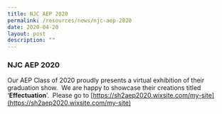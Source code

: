 ```yaml
---
title: NJC AEP 2020
permalink: /resources/news/njc-aep-2020
date: 2020-04-20
layout: post
description: ""
---
```

### NJC AEP 2020

Our AEP Class of 2020 proudly presents a virtual exhibition of their graduation show.  We are happy to showcase their creations titled ‘**Effectuation**’.  Please go to [https://sh2aep2020.wixsite.com/my-site](https://sh2aep2020.wixsite.com/my-site)